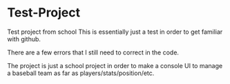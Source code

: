 # Test-Project
Test project from school
This is essentially just a test in order to get familiar with github.

There are a few errors that I still need to correct in the code.

The project is just a school project in order to make a console UI to manage a baseball team as far as players/stats/position/etc.
